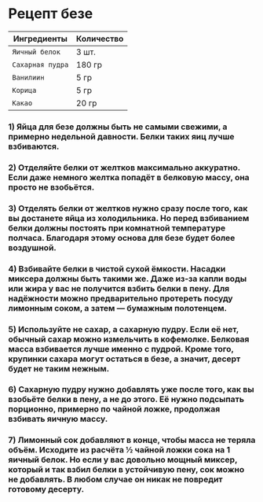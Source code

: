 # Рецепт безе

|  Ингредиенты                 |  Количество                      |
|------------------------------|----------------------------------|
| `Яичный белок`                 | 3 шт.                            |
| `Сахарная пудра`               | 180 гр                           |
| `Ванилиин`                     | 5 гр                             |
| `Корица`                       | 5 гр                             |
| `Какао`                        | 20 гр                            |

### 1) Яйца для безе должны быть не самыми свежими, а примерно недельной давности. Белки таких яиц лучше взбиваются.
### 2) Отделяйте белки от желтков максимально аккуратно. Если даже немного желтка попадёт в белковую массу, она просто не взобьётся.
### 3) Отделять белки от желтков нужно сразу после того, как вы достанете яйца из холодильника. Но перед взбиванием белки должны постоять при комнатной температуре полчаса. Благодаря этому основа для безе будет более воздушной.
### 4) Взбивайте белки в чистой сухой ёмкости. Насадки миксера должны быть такими же. Даже из-за капли воды или жира у вас не получится взбить белки в пену. Для надёжности можно предварительно протереть посуду лимонным соком, а затем — бумажным полотенцем.
### 5) Используйте не сахар, а сахарную пудру. Если её нет, обычный сахар можно измельчить в кофемолке. Белковая масса взбивается лучше именно с пудрой. Кроме того, крупинки сахара могут остаться в безе, а значит, десерт будет не таким нежным.
### 6) Сахарную пудру нужно добавлять уже после того, как вы взобьёте белки в пену, а не до этого. Её нужно подсыпать порционно, примерно по чайной ложке, продолжая взбивать яичную массу.
### 7) Лимонный сок добавляют в конце, чтобы масса не теряла объём. Исходите из расчёта ½ чайной ложки сока на 1 яичный белок. Но если у вас довольно мощный миксер, который и так взбил белки в устойчивую пену, сок можно не добавлять. В любом случае он никак не повредит готовому десерту.
